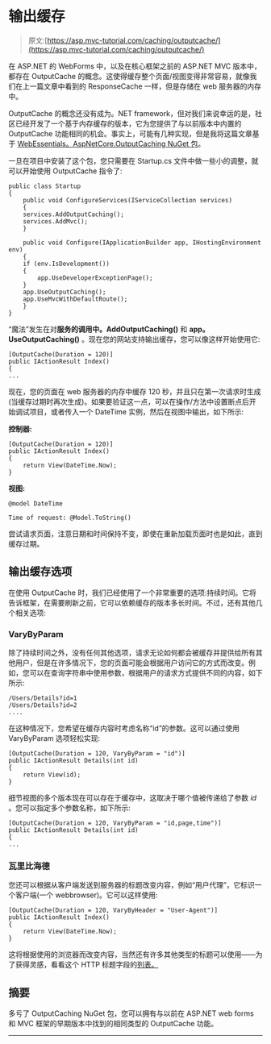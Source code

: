 # 输出缓存

> 原文:[https://asp.mvc-tutorial.com/caching/outputcache/](https://asp.mvc-tutorial.com/caching/outputcache/)

在 ASP.NET 的 WebForms 中，以及在核心框架之前的 ASP.NET MVC 版本中，都存在 OutputCache 的概念。这使得缓存整个页面/视图变得非常容易，就像我们在上一篇文章中看到的 ResponseCache 一样，但是存储在 web 服务器的内存中。

OutputCache 的概念还没有成为。NET framework，但对我们来说幸运的是，社区已经开发了一个基于内存缓存的版本，它为您提供了与以前版本中内置的 OutputCache 功能相同的机会。事实上，可能有几种实现，但是我将这篇文章基于 [WebEssentials。AspNetCore.OutputCaching NuGet 包](https://www.nuget.org/packages/WebEssentials.AspNetCore.OutputCaching/)。

一旦在项目中安装了这个包，您只需要在 Startup.cs 文件中做一些小的调整，就可以开始使用 OutputCache 指令了:

```
public class Startup
{
    public void ConfigureServices(IServiceCollection services)
    {
    services.AddOutputCaching();        
    services.AddMvc();        
    }

    public void Configure(IApplicationBuilder app, IHostingEnvironment env)
    {
    if (env.IsDevelopment())
    {
        app.UseDeveloperExceptionPage();
    }
    app.UseOutputCaching();        
    app.UseMvcWithDefaultRoute();
    }
}
```

“魔法”发生在对**服务的调用中。AddOutputCaching()** 和 **app。UseOutputCaching()** 。现在您的网站支持输出缓存，您可以像这样开始使用它:

```
[OutputCache(Duration = 120)]
public IActionResult Index()
{        
...
```

<input type="hidden" name="IL_IN_ARTICLE">

现在，您的页面在 web 服务器的内存中缓存 120 秒，并且只在第一次请求时生成(当缓存过期时再次生成)。如果要验证这一点，可以在操作/方法中设置断点后开始调试项目，或者传入一个 DateTime 实例，然后在视图中输出，如下所示:

**控制器:**

```
[OutputCache(Duration = 120)]
public IActionResult Index()
{        
    return View(DateTime.Now);
}
```

**视图:**

```
@model DateTime

Time of request: @Model.ToString()
```

尝试请求页面，注意日期和时间保持不变，即使在重新加载页面时也是如此，直到缓存过期。

## 输出缓存选项

在使用 OutputCache 时，我们已经使用了一个非常重要的选项:持续时间。它将告诉框架，在需要刷新之前，它可以依赖缓存的版本多长时间。不过，还有其他几个相关选项:

### VaryByParam

除了持续时间之外，没有任何其他选项，请求无论如何都会被缓存并提供给所有其他用户，但是在许多情况下，您的页面可能会根据用户访问它的方式而改变。例如，您可以在查询字符串中使用参数，根据用户的请求方式提供不同的内容，如下所示:

```
/Users/Details?id=1
/Users/Details?id=2
....
```

在这种情况下，您希望在缓存内容时考虑名称“id”的参数。这可以通过使用 VaryByParam 选项轻松实现:

```
[OutputCache(Duration = 120, VaryByParam = "id")]
public IActionResult Details(int id)
{
    return View(id);
}
```

细节视图的多个版本现在可以存在于缓存中，这取决于哪个值被传递给了参数 *id* 。您可以指定多个参数名称，如下所示:

```
[OutputCache(Duration = 120, VaryByParam = "id,page,time")]
public IActionResult Details(int id)
{
...
```

### 瓦里比海德

您还可以根据从客户端发送到服务器的标题改变内容，例如“用户代理”，它标识一个客户端(一个 webbrowser)。它可以这样使用:

```
[OutputCache(Duration = 120, VaryByHeader = "User-Agent")]
public IActionResult Index()
{        
    return View(DateTime.Now);
}
```

这将根据使用的浏览器而改变内容，当然还有许多其他类型的标题可以使用——为了获得灵感，看看这个 HTTP 标题字段的[列表。](https://en.wikipedia.org/wiki/List_of_HTTP_header_fields)

## 摘要

多亏了 OutputCaching NuGet 包，您可以拥有与以前在 ASP.NET web forms 和 MVC 框架的早期版本中找到的相同类型的 OutputCache 功能。

* * *